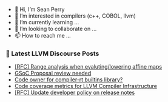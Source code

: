 - 👋 Hi, I’m Sean Perry
- 👀 I’m interested in compilers (c++, COBOL, llvm)
- 🌱 I’m currently learning ...
- 💞️ I’m looking to collaborate on ...
- 📫 How to reach me ...

<!---
s66perry/s66perry is a ✨ special ✨ repository because its `README.md` (this file) appears on your GitHub profile.
You can click the Preview link to take a look at your changes.
--->
### 📕 Latest LLVM Discourse Posts

<!-- DISCOURSE-LLVM:START -->
- [[RFC] Range analysis when evaluting/lowering affine maps](https://discourse.llvm.org/t/rfc-range-analysis-when-evaluting-lowering-affine-maps/4740#post_12)
- [GSoC Proposal review needed](https://discourse.llvm.org/t/gsoc-proposal-review-needed/61883#post_1)
- [Code owner for compiler-rt builtins library?](https://discourse.llvm.org/t/code-owner-for-compiler-rt-builtins-library/61556#post_12)
- [Code coverage metrics for LLVM Compiler Infrastructure](https://discourse.llvm.org/t/code-coverage-metrics-for-llvm-compiler-infrastructure/61877#post_2)
- [[RFC] Update developer policy on release notes](https://discourse.llvm.org/t/rfc-update-developer-policy-on-release-notes/61856#post_15)
<!-- DISCOURSE-LLVM:END -->

